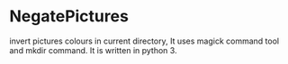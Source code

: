 # NegatePictures
invert pictures colours in current directory, It uses magick command tool and mkdir command. It is written in python 3.
